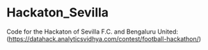 # Hackaton_Sevilla

Code for the Hackaton of Sevilla F.C. and Bengaluru United:
(https://datahack.analyticsvidhya.com/contest/football-hackathon/)
